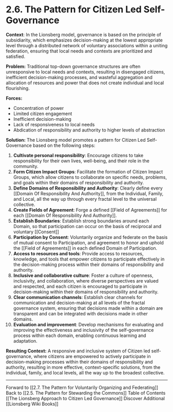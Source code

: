 # 2.6. The Pattern for Citizen Led Self-Governance

**Context**: In the Lionsberg model, governance is based on the principle of subsidiarity, which emphasizes decision-making at the lowest appropriate level through a distributed network of voluntary associations within a uniting federation, ensuring that local needs and contexts are prioritized and satisfied.

**Problem:** Traditional top-down governance structures are often unresponsive to local needs and contexts, resulting in disengaged citizens, inefficient decision-making processes, and wasteful aggregation and allocation of resources and power that does not create individual and local flourishing.

**Forces:**

-   Concentration of power
-   Limited citizen engagement
-   Inefficient decision-making
-   Lack of responsiveness to local needs 
-   Abdication of responsibility and authority to higher levels of abstraction 

**Solution:** The Lionsberg model promotes a pattern for Citizen Led Self-Governance based on the following steps:

1.  **Cultivate personal responsibility**: Encourage citizens to take responsibility for their own lives, well-being, and their role in the community.
2.  **Form Citizen Impact Groups**: Facilitate the formation of Citizen Impact Groups, which allow citizens to collaborate on specific needs, problems, and goals within their domains of responsibility and authority. 
3. **Define Domains of Responsibility and Authority**: Clearly define every [[Domain Of Responsibility And Authority]], from the Individual, Family, and Local, all the way up through every fractal level to the universal collective. 
4. **Create Fields of Agreement**: Forge a defined [[Field of Agreements]] for each [[Domain Of Responsibility And Authority]]. 
5. **Establish Boundaries**: Establish strong boundaries around each Domain, so that participation can occur on the basis of reciprocal and voluntary [[Consent]]  
6. **Participation by Consent**: Voluntarily organize and federate on the basis of mutual consent to Participation, and agreement to honor and uphold the [[Field of Agreements]] in each defined Domain of Participation. 
7.  **Access to resources and tools**: Provide access to resources, knowledge, and tools that empower citizens to participate effectively in the decision-making process within their domains of responsibility and authority.
8.  **Inclusive and collaborative culture**: Foster a culture of openness, inclusivity, and collaboration, where diverse perspectives are valued and respected, and each citizen is encouraged to participate in decision-making within their domains of responsibility and authority.
9.  **Clear communication channels**: Establish clear channels for communication and decision-making at all levels of the fractal governance system, ensuring that decisions made within a domain are transparent and can be integrated with decisions made in other domains.
10.  **Evaluation and improvement**: Develop mechanisms for evaluating and improving the effectiveness and inclusivity of the self-governance process within each domain, enabling continuous learning and adaptation.

**Resulting Context:** A responsive and inclusive system of Citizen led self-governance, where citizens are empowered to actively participate in decision-making processes within their domains of responsibility and authority, resulting in more effective, context-specific solutions, from the individual, family, and local levels, all the way up to the broadest collective.

___

Forward to [[2.7. The Pattern for Voluntarily Organizing and Federating]]  
Back to [[2.5. The Pattern for Stewarding the Commons]] 
Table of Contents [[The Lionsberg Approach to Citizen Led Governance]]
Discover Additional [[Lionsberg Wiki Books]]  